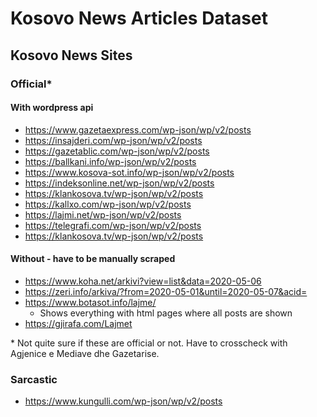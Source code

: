 Kosovo News Articles Dataset
==============================

## Kosovo News Sites

### Official*

#### With wordpress api

* https://www.gazetaexpress.com/wp-json/wp/v2/posts
* https://insajderi.com/wp-json/wp/v2/posts
* https://gazetablic.com/wp-json/wp/v2/posts
* https://ballkani.info/wp-json/wp/v2/posts
* https://www.kosova-sot.info/wp-json/wp/v2/posts
* https://indeksonline.net/wp-json/wp/v2/posts
* https://klankosova.tv/wp-json/wp/v2/posts
* https://kallxo.com/wp-json/wp/v2/posts
* https://lajmi.net/wp-json/wp/v2/posts
* https://telegrafi.com/wp-json/wp/v2/posts
* https://klankosova.tv/wp-json/wp/v2/posts

#### Without - have to be manually scraped

* https://www.koha.net/arkivi?view=list&data=2020-05-06
* https://zeri.info/arkiva/?from=2020-05-01&until=2020-05-07&acid=
* https://www.botasot.info/lajme/
	* Shows everything with html pages where all posts are shown
* https://gjirafa.com/Lajmet

\* Not quite sure if these are official or not. Have to crosscheck with Agjenice e Mediave dhe Gazetarise. 

### Sarcastic

* https://www.kungulli.com/wp-json/wp/v2/posts
